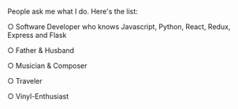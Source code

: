People ask me what I do. Here's the list:

○ Software Developer who knows Javascript, Python, React, Redux, Express and Flask 

○ Father & Husband

○ Musician & Composer

○ Traveler

○ Vinyl-Enthusiast 
